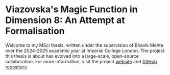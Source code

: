 # Viazovska's Magic Function in Dimension 8: An Attempt at Formalisation

Welcome to my MSci thesis, written under the supervision of Bhavik Mehta over the 2024-2025 academic year at Imperial College London. The project this thesis is about has evolved into a large-scale, open-source collaboration. For more information, visit the project [website](https://thefundamentaltheor3m.github.io/Sphere-Packing-Lean) and [GitHub repository](https://github.com/thefundamentaltheor3m/Sphere-Packing-Lean).
